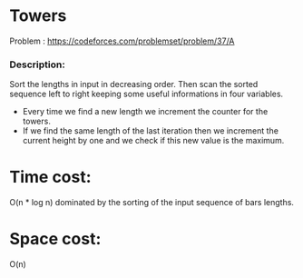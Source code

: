 # Towers
Problem : https://codeforces.com/problemset/problem/37/A

### Description:
Sort the lengths in input in decreasing order. 
Then scan the sorted sequence left to right keeping some useful informations in four variables.

- Every time we find a new length we increment the counter for the towers.
- If we find the same length of the last iteration then we increment the current height by one and we check if this new value is the maximum.

# Time cost:
O(n * log n) dominated by the sorting of the input sequence of bars lengths.
# Space cost:
O(n)
